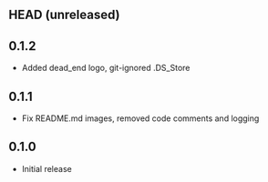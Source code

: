## HEAD (unreleased)

## 0.1.2

- Added dead_end logo, git-ignored .DS_Store

## 0.1.1

- Fix README.md images, removed code comments and logging

## 0.1.0

- Initial release
